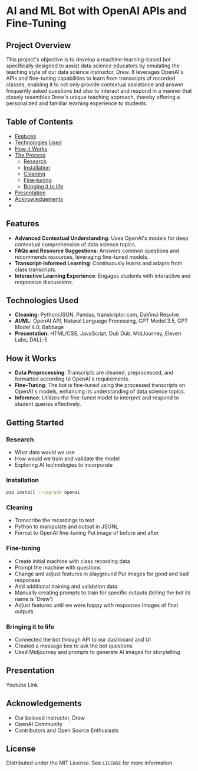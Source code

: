 # AI and ML Bot with OpenAI APIs and Fine-Tuning

## Project Overview
This project's objective is to develop a machine-learning-based bot specifically designed to assist data science educators by emulating the teaching style of our data science instructor, Drew. It leverages OpenAI's APIs and fine-tuning capabilities to learn from transcripts of recorded classes, enabling it to not only provide contextual assistance and answer frequently asked questions but also to interact and respond in a manner that closely resembles Drew's unique teaching approach, thereby offering a personalized and familiar learning experience to students.

## Table of Contents

- [Features](#features)
- [Technologies Used](#technologies-used)
- [How it Works](#how-it-works)
- [The Process](#the-process)
	- [Research](#research)
	- [Installation](#installation)
	- [Cleaning](#cleaning)
	- [Fine-tuning](#fine=tuning)
	- [Bringing it to life](#bringing-it-to-life)
- [Presentation](#presentation)	
- [Acknowledgements](#acknowledgements)
- 

## Features
- **Advanced Contextual Understanding**: Uses OpenAI's models for deep contextual comprehension of data science topics.
- **FAQs and Resource Suggestions**: Answers common questions and recommends resources, leveraging fine-tuned models.
- **Transcript-Informed Learning**: Continuously learns and adapts from class transcripts.
- **Interactive Learning Experience**: Engages students with interactive and responsive discussions.

## Technologies Used
- **Cleaning:** Python/JSON, Pandas, transkriptor.com, DaVinci Resolve
- **AI/ML:** OpenAI API, Natural Language Processing, GPT Model 3.5, GPT Model 4.0, Babbage
- **Presentation:** HTML/CSS, JavaScript, Dub Dub, MidJourney, Eleven Labs, DALL-E

## How it Works

- **Data Preprocessing**: Transcripts are cleaned, preprocessed, and formatted according to OpenAI's requirements.
- **Fine-Tuning**: The bot is fine-tuned using the processed transcripts on OpenAI's models, enhancing its understanding of data science topics.
- **Inference**: Utilizes the fine-tuned model to interpret and respond to student queries effectively.

## Getting Started

### Research
- What data would we use
- How would we train and validate the model
- Exploring AI technologies to incorporate

### Installation
   ```sh
   pip install --upgrade openai
   ```

### Cleaning
- Transcribe the recordings to text
- Python to manipulate and output in JSONL
- Format to OpenAI fine-tuning
Put image of before and after

### Fine-tuning
- Create initial machine with class recording data
- Prompt the machine with questions
- Change and adjust features in playground
Put images for good and bad responses
- Add additional training and validation data
- Manually creating prompts to train for specific outputs (telling the bot its name is 'Drew')
- Adjust features until we were happy with responses
Images of final outputs

### Bringing it to life
- Connected the bot through API to our dashboard and UI
- Created a message box to ask the bot questions
- Used Midjourney and prompts to generate AI images for storytelling

## Presentation
Youtube Link

## Acknowledgements

- Our beloved instructor, Drew
- OpenAI Community
- Contributors and Open Source Enthusiasts

## License

Distributed under the MIT License. See `LICENSE` for more information.
